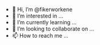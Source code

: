 - 👋 Hi, I’m @fikerworkene
- 👀 I’m interested in ...
- 🌱 I’m currently learning ...
- 💞️ I’m looking to collaborate on ...
- 📫 How to reach me ...

<!---
fikerworkene/fikerworkene is a ✨ special ✨ repository because its `README.md` (this file) appears on your GitHub profile.
You can click the Preview link to take a look at your changes.
--->
